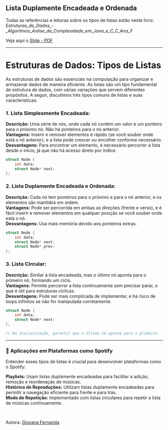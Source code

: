 ## Lista Duplamente Encadeada e Ordenada

Todas as referências e leituras sobre os tipos de listas estão neste livro: *Estruturas_de_Dados_-_Algoritmos_Anlise_de_Complexidade_em_Java_e_C_C_Ana_F*

Veja aqui o [Slide - PDF](https://drive.google.com/file/d/13MPjl0GeVP3AaXBosU6h6-Of49bBiw2t/view?usp=sharing)

---

# Estruturas de Dados: Tipos de Listas<br>

As estruturas de dados são essenciais na computação para organizar e armazenar dados de maneira eficiente. As listas são um tipo fundamental de estrutura de dados, com várias variações que servem diferentes propósitos. A seguir, discutimos três tipos comuns de listas e suas características:

### 1. **Lista Simplesmente Encadeada:**<br>
**Descrição:** Uma série de nós, onde cada nó contém um valor e um ponteiro para o próximo nó. Não há ponteiros para o nó anterior.<br>
**Vantagens:** Inserir e remover elementos é rápido (se você souber onde está o nó anterior), e a lista pode crescer ou encolher conforme necessário.<br>
**Desvantagens:** Para encontrar um elemento, é necessário percorrer a lista desde o início, já que não há acesso direto por índice.<br>

~~~ C
struct Node {
    int data;
    struct Node* next;
};
~~~~

### 2. **Lista Duplamente Encadeada e Ordenada:**<br>
**Descrição:** Cada nó tem ponteiros para o próximo e para o nó anterior, e os elementos são mantidos em ordem.<br>
**Vantagens:** Pode ser percorrida em ambas as direções (frente e verso), e é fácil inserir e remover elementos em qualquer posição se você souber onde está o nó.<br>
**Desvantagens:** Usa mais memória devido aos ponteiros extras.<br>

~~~ C
struct Node {
    int data;
    struct Node* next;
    struct Node* prev;
};
~~~~

### 3. **Lista Circular:**<br>
**Descrição:** Similar à lista encadeada, mas o último nó aponta para o primeiro nó, formando um ciclo.<br>
**Vantagens:** Permite percorrer a lista continuamente sem precisar parar, o que é útil para estruturas cíclicas.<br>
**Desvantagens:** Pode ser mais complicada de implementar, e há risco de loops infinitos se não for manipulada corretamente.<br>

~~~ C
struct Node {
    int data;
    struct Node* next;
};

// Na inicialização, garantir que o último nó aponte para o primeiro

~~~~


---

### 🎵 **Aplicações em Plataformas como Spotify**<br>
Entender esses tipos de listas é crucial para desenvolver plataformas como o Spotify:<br>

**Playlists:** Usam listas duplamente encadeadas para facilitar a adição, remoção e reordenação de músicas.<br>
**Histórico de Reproduções:** Utilizam listas duplamente encadeadas para permitir a navegação eficiente para frente e para trás.<br>
**Modo de Repetição:** Implementado com listas circulares para repetir a lista de músicas continuamente.<br>

<br>

Autora: [Giovana Fernanda](https://github.com/GiovanaMerces)

